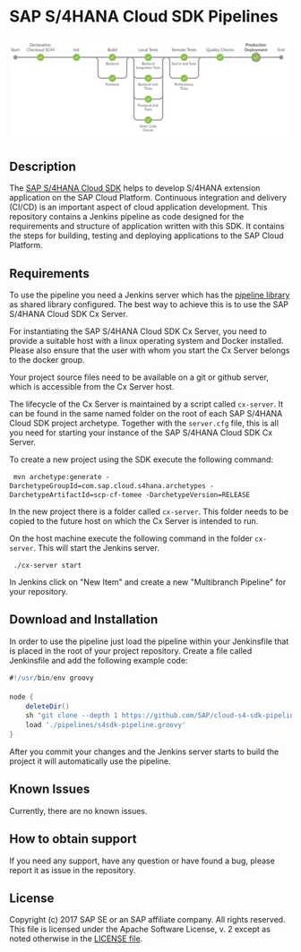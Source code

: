 # SAP S/4HANA Cloud SDK Pipelines
 
 ![Picture of Pipeline](s4sdk-pipeline.png)
 
 ## Description

 The [SAP S/4HANA Cloud SDK](https://sap.com/s4sdk) helps to develop S/4HANA extension application on the SAP Cloud Platform. 
 Continuous integration and delivery (CI/CD) is an important aspect of cloud application development.
 This repository contains a Jenkins pipeline as code designed for the requirements and structure of application written with this SDK. 
 It contains the steps for building, testing and deploying applications to the SAP Cloud Platform.
 
 ## Requirements
 
 To use the pipeline you need a Jenkins server which has the [pipeline library](https://github.com/SAP/cloud-s4-sdk-pipeline-lib) as shared library configured.
 The best way to achieve this is to use the SAP S/4HANA Cloud SDK Cx Server.
 
 For instantiating the SAP S/4HANA Cloud SDK Cx Server, you need to provide a suitable host with a linux operating system and Docker installed. Please also ensure that the user with whom you start the Cx Server belongs to the
 docker group.
 
 Your project source files need to be available on a git or github server, which is accessible from the Cx Server host.
 
 The lifecycle of the Cx Server is maintained by a script called `cx-server`.
 It can be found in the same named folder on the root of each SAP S/4HANA Cloud SDK project archetype. Together with the `server.cfg` file, this is all you need for starting your instance of the SAP S/4HANA Cloud SDK Cx Server.
 
 To create a new project using the SDK execute the following command:
 
 ```shell
  mvn archetype:generate -DarchetypeGroupId=com.sap.cloud.s4hana.archetypes -DarchetypeArtifactId=scp-cf-tomee -DarchetypeVersion=RELEASE
 ```
 
 In the new project there is a folder called `cx-server`.
 This folder needs to be copied to the future host on which the Cx Server is intended to run.
 
 On the host machine execute the following command in the folder `cx-server`.
 This will start the Jenkins server.
 ```shell
  ./cx-server start
 ```

 In Jenkins click on "New Item" and create a new "Multibranch Pipeline" for your repository.  
  
 ## Download and Installation
 
 In order to use the pipeline just load the pipeline within your Jenkinsfile that is placed in the root of your project repository. 
 Create a file called Jenkinsfile and add the following example code:
 
 ```groovy
 #!/usr/bin/env groovy 
 
 node {
     deleteDir()
     sh "git clone --depth 1 https://github.com/SAP/cloud-s4-sdk-pipeline.git pipelines"
     load './pipelines/s4sdk-pipeline.groovy'
 }
```

 After you commit your changes and the Jenkins server starts to build the project it will automatically use the pipeline. 

## Known Issues
 Currently, there are no known issues.

## How to obtain support
 If you need any support, have any question or have found a bug, please report it as issue in the repository.

## License
 Copyright (c) 2017 SAP SE or an SAP affiliate company. All rights reserved.
 This file is licensed under the Apache Software License, v. 2 except as noted otherwise in the [LICENSE file](LICENSE).
